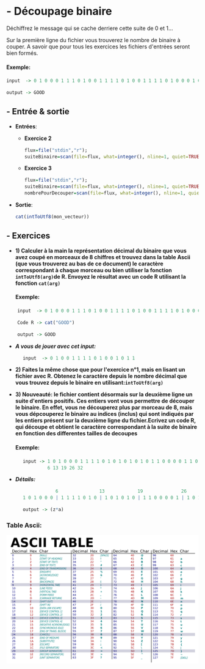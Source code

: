 # - Découpage binaire

  Déchiffrez le message qui se cache derriere cette suite de 0 et 1...
  
  Sur la première ligne du fichier vous trouverez le nombre de binaire à couper.
  A savoir que pour tous les exercices les fichiers d'entrées seront bien formés.
####  Exemple:
```R
input  -> 0 1 0 0 0 1 1 1 0 1 0 0 1 1 1 1 0 1 0 0 1 1 1 1 0 1 0 0 0 1 0 0
```
```R
output -> GOOD
```

## - Entrée & sortie

+ **Entrées**:
  + **Exercice 2**
  
    ```R
    flux=file("stdin","r");
    suiteBinaire=scan(file=flux, what=integer(), nline=1, quiet=TRUE)
    ```
  + **Exercice 3**
  
     ```R
    flux=file("stdin","r");
    suiteBinaire=scan(file=flux, what=integer(), nline=1, quiet=TRUE)
    nombrePourDecouper=scan(file=flux, what=integer(), nline=1, quiet=TRUE)
    ```
+ **Sortie**:

  ```R
  cat(intToUtf8(mon_vecteur))
  ```
  
## - Exercices
  
+ **1) Calculer à la main la représentation décimal du binaire que vous avez coupé en morceaux de 8 chiffres et trouvez dans la table Ascii (que vous trouverez au bas de ce document) le caractère correspondant à chaque morceau ou bien utiliser la fonction ```intToUtf8(arg)```de R. Envoyez le résultat avec un code R utilisant la fonction ```cat(arg)```**
  
  ####  Exemple:

```R
    input  -> 0 1 0 0 0 1 1 1 0 1 0 0 1 1 1 1 0 1 0 0 1 1 1 1 0 1 0 0 0 1 0 0
```
```R
    Code R -> cat("GOOD")
```
```R
    output -> GOOD
```
  + ***A vous de jouer avec cet input:***
```R
      input  -> 0 1 0 0 1 1 1 1 0 1 0 0 1 0 1 1
```

+ **2) Faites la même chose que pour l'exercice n°1, mais en lisant un fichier avec R. Obtenez le caractère depuis le nombre décimal que vous trouvez depuis le binaire en utilisant:```intToUtf8(arg)```**

+ **3) Nouveauté: le fichier contient désormais sur la deuxième ligne un suite d'entiers positifs. Ces entiers vont vous permettre de découper le binaire. En effet, vous ne découperez plus par morceau de 8, mais vous dépcouperez le binaire au indices (inclus) qui sont indiqués par les entiers présent sur la  deuxième ligne du fichier.Ecrivez un code R, qui découpe et obtient le caractère correspondant à la suite de binaire en fonction des differentes tailles de decoupes**
  #### Exemple:

```R
      input -> 1 0 1 0 0 0 1 1 1 1 0 1 0 1 0 1 0 1 0 1 1 0 0 0 0 1 1 0 1 0 0 1
               6 13 19 26 32
```
+ ***Détails:***
```R
                  6               13            19              26            32
      1 0 1 0 0 0 | 1 1 1 1 0 1 0 | 1 0 1 0 1 0 | 1 1 0 0 0 0 1 | 1 0 1 0 0 1 |
```

```R
      output -> (z*a)
```


### Table Ascii:
 
![Alt text](/ressources/table_ascii.png)
